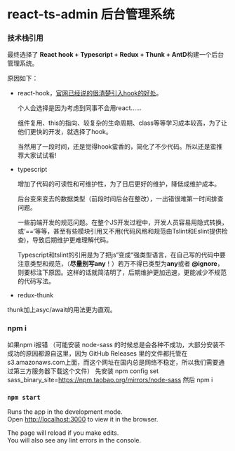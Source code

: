 # react-ts-admin 后台管理系统


### 技术栈引用
最终选择了 **React hook + Typescript + Redux + Thunk + AntD**构建一个后台管理系统。

原因如下：


* react-hook，[官网已经说的很清楚引入hook的好处](https://react-1251415695.cos-website.ap-chengdu.myqcloud.com/docs/hooks-intro.html#motivation)。

   个人会选择是因为考虑到同事不会用react……

   组件复用、this的指向、较复杂的生命周期、class等等学习成本较高，为了让他们更快的开发，就选择了hook。

   当然用了一段时间，还是觉得hook蛮香的，简化了不少代码。所以还是蛮推荐大家试试看!
* typescript 
   
  增加了代码的可读性和可维护性，为了日后更好的维护，降低成维护成本。

  后台变来变去的数据类型（前段时间后台在整改），一出错很难第一时间排查问题。

  一些前端开发的规范问题。在整个JS开发过程中，开发人员容易用隐式转换，或‘==‘等等，甚至有些模块引用又不用(代码风格和规范由Tslint和Eslint提供检查)，导致后期维护更难理解代码。

  Typescript和tslint的引用是为了把js“变成“强类型语言，在自己写的代码中要注意类型和规范，（**尽量别写any**！）若万不得已类型为**any**或者 **@ignore**，则要标注下原因。这样的话就简洁明了，后期维护更加迅速，更能减少不规范的代码写法。

  
*  redux-thunk
  
  thunk加上asyc/await的用法更为直观。

### npm i
如果npm i报错
（可能安装 node-sass 的时候总是会各种不成功，大部分安装不成功的原因都源自这里，因为 GitHub Releases 里的文件都托管在 s3.amazonaws.com上面，而这个网址在国内总是网络不稳定，所以我们需要通过第三方服务器下载这个文件）
先安装
npm config set sass_binary_site=https://npm.taobao.org/mirrors/node-sass
然后
npm i
  
### `npm start`

Runs the app in the development mode.<br>
Open [http://localhost:3000](http://localhost:3000) to view it in the browser.

The page will reload if you make edits.<br>
You will also see any lint errors in the console.